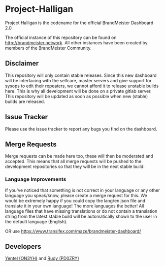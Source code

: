# Project-Halligan
Project Halligan is the codename for the official BrandMeister Dashboard 2.0

The official instance of this repository can be found on http://brandmeister.network.
All other instances have been created by members of the BrandMeister Community.

## Disclaimer
This repository will only contain stable releases. Since this new dashboard will be interfacing with the selfcare, master servers and give support for sysops to edit their repeaters, we cannot afford it to release unstable builds here.
This is why all development will be done on a private gitlab server. This repository will be updated as soon as possible when new (stable) builds are released.

## Issue Tracker
Please use the issue tracker to report any bugs you find on the dashboard.

## Merge Requests
Merge requests can be made here too, these will then be moderated and accepted. This means that all merge requests will be pushed to the development repositories so that they will be in the next stable build.

### Language Improvements
If you've noticed that something is not correct in your language or any other language you speak/know, please create a merge request for this. We would be extremely happy if you could copy the lang/en.json file and translate it in your own language! The more languages the better!
All language files that have missing translations or do not contain a translation string from the latest stable build will be automatically shown to the user in the default language (English).

OR use https://www.transifex.com/maze/brandmeister-dashboard/

## Developers
[Yentel (ON3YH)](http://on3yh.be) and [Rudy (PD0ZRY)](http://pd0zry.nl)

